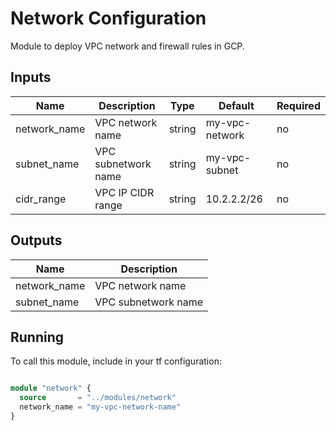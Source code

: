 # Network Configuration

 Module to deploy VPC network and firewall rules in GCP.

## Inputs

| Name         	| Description      	| Type   	| Default        	| Required 	|
|--------------	|------------------	|--------	|----------------	|----------	|
| network_name 	| VPC network name 	| string 	| my-vpc-network 	| no      	|
| subnet_name 	| VPC subnetwork name 	| string 	| my-vpc-subnet 	| no      	|
| cidr_range 	| VPC IP CIDR range 	| string 	| 10.2.2.2/26 	| no      	|

## Outputs

| Name         	| Description      	
|--------------	|------------------
| network_name 	        | VPC network name 	
| subnet_name 	        | VPC subnetwork name 	

## Running

To call this module, include in your tf configuration:

```terraform

module "network" {
  source       = "../modules/network"
  network_name = "my-vpc-network-name" 
}

```
